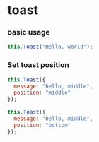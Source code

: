 <demo-mobile location="http://ui.dullar.xyz/earth/#/toast"></demo-mobile>
# toast

### basic usage

<demo-toast demo="3"></demo-toast>

``` js
this.Toast("Hello, world");
```


### Set toast position

<demo-toast demo="1"></demo-toast>

``` js
this.Toast({
  message: "hello, middle",
  position: "middle"
});
```


<demo-toast demo="2"></demo-toast>

``` js
this.Toast({
  message: "hello, middle",
  position: "bottom"
});
```